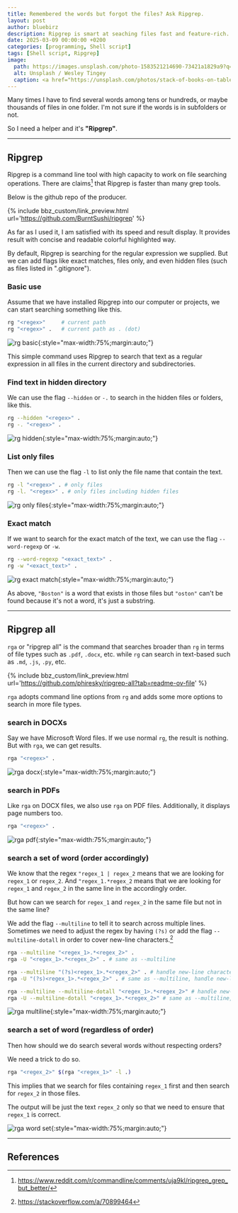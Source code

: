 ```yaml
---
title: Remembered the words but forgot the files? Ask Ripgrep.
layout: post
author: bluebirz
description: Ripgrep is smart at seaching files fast and feature-rich.
date: 2025-03-09 00:00:00 +0200
categories: [programming, Shell script]
tags: [Shell script, Ripgrep]
image:
  path: https://images.unsplash.com/photo-1583521214690-73421a1829a9?q=80&w=2070&auto=format&fit=crop&ixlib=rb-4.0.3&ixid=M3wxMjA3fDB8MHxwaG90by1wYWdlfHx8fGVufDB8fHx8fA%3D%3D
  alt: Unsplash / Wesley Tingey 
  caption: <a href="https://unsplash.com/photos/stack-of-books-on-table-snNHKZ-mGfE">Unsplash / Wesley Tingey</a>
---
```


Many times I have to find several words among tens or hundreds, or maybe thousands of files in one folder. I'm not sure if the words is in subfolders or not.

So I need a helper and it's **"Ripgrep"**.

---

## Ripgrep

Ripgrep is a command line tool with high capacity to work on file searching operations. There are claims[^1] that Ripgrep is faster than many grep tools.

Below is the github repo of the producer.

{% include bbz_custom/link_preview.html url='<https://github.com/BurntSushi/ripgrep>' %}

As far as I used it, I am satisfied with its speed and result display. It provides result with concise and readable colorful highlighted way.

By default, Ripgrep is searching for the regular expression we supplied. But we can add flags like exact matches, files only, and even hidden files (such as files listed in ".gitignore").

### Basic use

Assume that we have installed Ripgrep into our computer or projects, we can start searching something like this.

```sh
rg "<regex>"     # current path
rg "<regex>" .   # current path as . (dot)
```

![rg basic](https://bluebirzdotnet.s3.ap-southeast-1.amazonaws.com/ripgrep/01-rg-basic.png){:style="max-width:75%;margin:auto;"}

This simple command uses Ripgrep to search that text as a regular expression in all files in the current directory and subdirectories.

### Find text in hidden directory

We can use the flag `--hidden` or `-.` to search in the hidden files or folders, like this.

```sh
rg --hidden "<regex>" .
rg -. "<regex>" .
```

![rg hidden](https://bluebirzdotnet.s3.ap-southeast-1.amazonaws.com/ripgrep/02-rg-hidden.png){:style="max-width:75%;margin:auto;"}

### List only files

Then we can use the flag `-l` to list only the file name that contain the text.

```sh
rg -l "<regex>" . # only files
rg -l. "<regex>" . # only files including hidden files
```

![rg only files](https://bluebirzdotnet.s3.ap-southeast-1.amazonaws.com/ripgrep/03-rg-fileonly.png){:style="max-width:75%;margin:auto;"}

### Exact match

If we want to search for the exact match of the text, we can use the flag `--word-regexp` or `-w`.

```sh
rg --word-regexp "<exact_text>" .
rg -w "<exact_text>" .
```

![rg exact match](https://bluebirzdotnet.s3.ap-southeast-1.amazonaws.com/ripgrep/04-rg-exact.png){:style="max-width:75%;margin:auto;"}

As above, `"Boston"` is a word that exists in those files but `"oston"` can't be found because it's not a word, it's just a substring.

---

## Ripgrep all

`rga` or "ripgrep all" is the command that searches broader than `rg` in terms of file types such as `.pdf`, `.docx`, etc. while `rg` can search in text-based such as `.md`, `.js`, `.py`, etc.

{% include bbz_custom/link_preview.html url='<https://github.com/phiresky/ripgrep-all?tab=readme-ov-file>' %}

`rga` adopts command line options from `rg` and adds some more options to search in more file types.

### search in DOCXs

Say we have Microsoft Word files. If we use normal `rg`, the result is nothing. But with `rga`, we can get results.

```sh
rga "<regex>" .
```

![rga docx](https://bluebirzdotnet.s3.ap-southeast-1.amazonaws.com/ripgrep/05-rga-docx.png){:style="max-width:75%;margin:auto;"}

### search in PDFs

Like `rga` on DOCX files, we also use `rga` on PDF files. Additionally, it displays page numbers too.

```sh
rga "<regex>" .
```

![rga pdf](https://bluebirzdotnet.s3.ap-southeast-1.amazonaws.com/ripgrep/06-rga-pdf.png){:style="max-width:75%;margin:auto;"}

### search a set of word (order accordingly)

We know that the regex `"regex_1 | regex_2` means that we are looking for `regex_1` or `regex_2`. And `"regex_1.*regex_2` means that we are looking for `regex_1` and `regex_2` in the same line in the accordingly order.

But how can we search for `regex_1` and `regex_2` in the same file but not in the same line?

We add the flag `--multiline` to tell it to search across multiple lines. Sometimes we need to adjust the regex by having `(?s)` or add the flag `--multiline-dotall` in order to cover new-line characters.[^2]

```sh
rga --multiline "<regex_1>.*<regex_2>" .
rga -U "<regex_1>.*<regex_2>" . # same as --multiline

rga --multiline "(?s)<regex_1>.*<regex_2>" . # handle new-line characters
rga -U "(?s)<regex_1>.*<regex_2>" . # same as --multiline, handle new-line characters

rga --multiline --multiline-dotall "<regex_1>.*<regex_2>" # handle new-line characters.
rga -U --multiline-dotall "<regex_1>.*<regex_2>" # same as --multiline, handle new-line characters
```

![rga multiline](https://bluebirzdotnet.s3.ap-southeast-1.amazonaws.com/ripgrep/07-rga-pdf-multiline.png){:style="max-width:75%;margin:auto;"}

### search a set of word (regardless of order)

Then how should we do search several words without respecting orders?

We need a trick to do so.

```sh
rga "<regex_2>" $(rga "<regex_1>" -l .)
```

This implies that we search for files containing `regex_1` first and then search for `regex_2` in those files.

The output will be just the text `regex_2` only so that we need to ensure that `regex_1` is correct.

![rga word set](https://bluebirzdotnet.s3.ap-southeast-1.amazonaws.com/ripgrep/08-rga-pdf-wordset.png){:style="max-width:75%;margin:auto;"}

---

## References

[^1]: <https://www.reddit.com/r/commandline/comments/uja9kl/ripgrep_grep_but_better/>
[^2]: <https://stackoverflow.com/a/70899464>
